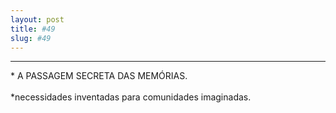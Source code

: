 ```yaml
---
layout: post
title: #49
slug: #49
---
```

---
<p class="description" style="text-align: justify;">
* A PASSAGEM SECRETA DAS MEMÓRIAS.
  <br>
<br>
*necessidades inventadas para comunidades imaginadas.
<br>
<br>

